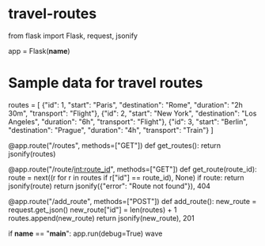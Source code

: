 # travel-routes
from flask import Flask, request, jsonify

app = Flask(__name__)

# Sample data for travel routes
routes = [
    {"id": 1, "start": "Paris", "destination": "Rome", "duration": "2h 30m", "transport": "Flight"},
    {"id": 2, "start": "New York", "destination": "Los Angeles", "duration": "6h", "transport": "Flight"},
    {"id": 3, "start": "Berlin", "destination": "Prague", "duration": "4h", "transport": "Train"}
]

@app.route("/routes", methods=["GET"])
def get_routes():
    return jsonify(routes)

@app.route("/route/<int:route_id>", methods=["GET"])
def get_route(route_id):
    route = next((r for r in routes if r["id"] == route_id), None)
    if route:
        return jsonify(route)
    return jsonify({"error": "Route not found"}), 404

@app.route("/add_route", methods=["POST"])
def add_route():
    new_route = request.get_json()
    new_route["id"] = len(routes) + 1
    routes.append(new_route)
    return jsonify(new_route), 201

if __name__ == "__main__":
    app.run(debug=True)
wave
